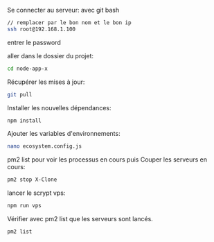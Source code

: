 Se connecter au serveur: avec git bash

```bash
// remplacer par le bon nom et le bon ip
ssh root@192.168.1.100
```

entrer le password

aller dans le dossier du projet:

```bash
cd node-app-x
```

Récupérer les mises à jour:

```bash
git pull
```

Installer les nouvelles dépendances:

```bash
npm install
```

Ajouter les variables d'environnements:

```bash
nano ecosystem.config.js
```

pm2 list pour voir les processus en cours puis
Couper les serveurs en cours:

```bash
pm2 stop X-Clone
```

lancer le scrypt vps:

```bash
npm run vps
```

Vérifier avec pm2 list que les serveurs sont lancés.

```bash
pm2 list
```
